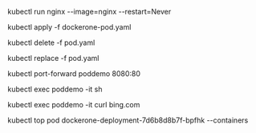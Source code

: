 kubectl run nginx --image=nginx --restart=Never

kubectl apply -f dockerone-pod.yaml

kubectl delete -f pod.yaml

kubectl replace -f pod.yaml

kubectl port-forward poddemo 8080:80

kubectl exec poddemo -it sh

kubectl exec poddemo -it curl bing.com

kubectl top pod dockerone-deployment-7d6b8d8b7f-bpfhk --containers